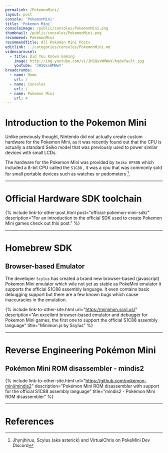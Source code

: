 ```yaml
---
permalink: /PokemonMini/
layout: post
console: 'PokemonMini'
title: 'Pokemon Mini'
consoleimage: /public/consoles/PokemonMini.png
thumbnail: /public/consoles/PokemonMini.png
recommend: PokemonMini
recommendTitle: All Pokemon Mini Posts
editlink: ../categories/consoles/PokemonMini.md
videocarousel:
  - title: Did You Known Gaming
    image: http://img.youtube.com/vi/JHSQsxWMWwY/hqdefault.jpg
    youtube: 'JHSQsxWMWwY'
breadcrumbs:
  - name: Home
    url: /
  - name: Consoles
    url: /
  - name: Pokemon Mini
    url: #
---
```


# Introduction to the Pokemon Mini
Unlike previously thought, Nintendo did not actually create custom hardware for the Pokemon Mini, as it was recently found out that the CPU is actually a standard Seiko model that was previously used to power similar devices with small LCDs.

The hardware for the Pokemon Mini was provided by `Seiko EPSON` which included a 8-bit CPU called the `S1C88` , it was a cpu that was commonly sold for small portable devices such as watches or pedometers [^1].

---
# Official Hardware SDK toolchain
{% include link-to-other-post.html post="official-pokemon-mini-sdk/" description="For an introduction to the official SDK used to create Pokemon Mini games check out this post." %}

---
# Homebrew SDK

## Browser-based Emulator
The developer `Scylus` has created a brand new browser-based (javascript) Pokemon Mini emulator which wile not yet as stable as PokeMini emulator it supports the official S1C88 assembly language. It even contains basic debugging support but there are a few known bugs which cause inaccuracies in the emulation.

{% include link-to-other-site.html url="https://minimon.scyl.us/" description="An excellent browser-based emulator and debugger for Pokemon Mini games, the first one to support the official S1C88 assembly language" title="Minimon.js by Scylus"  %}

---
# Reverse Engineering Pokémon Mini 

## Pokémon Mini ROM disassembler - mindis2
{% include link-to-other-site.html url="https://github.com/pokemon-mini/mindis2" description="Pokémon Mini ROM disassembler with support for the official S1C88 assembly language" title="mindis2 - Pokémon Mini ROM disassembler"  %}

---
# References
[^1]: Jhynjhiruu, Scylus (aka asterick) and VirtualChris on PokeMini Dev Discord
